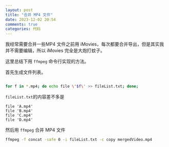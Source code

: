 ```yaml
---
layout: post
title: "合并 MP4 文件"
date: 2023-12-02 20:54
comments: true
categories: 代码 
---
```


我经常需要合并一些MP4 文件之前用 iMovies，每次都要合并导出，但是其实我并不需要编辑，所以 iMovies 完全是大炮打蚊子。

这里总结下用 `ffmpeg` 命令行实现的方法。

<!--more-->


首先生成文件列表。

```bash

for f in *.mp4;	do echo file \'$f\' >> fileList.txt; done;
```

`fileList.txt`的内容差不多是

```
file 'A.mp4'
file 'B.mp4'
file 'C.mp4'
file 'D.mp4'
```

然后用 `ffmpeg` 合并 MP4 文件

```bash
ffmpeg -f concat -safe 0 -i fileList.txt -c copy mergedVideo.mp4

```
